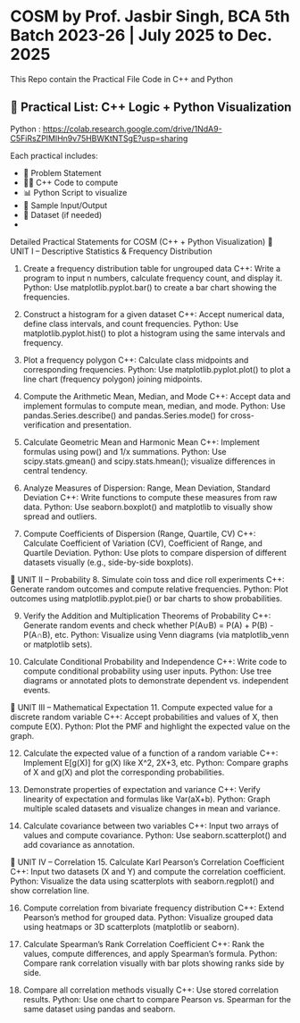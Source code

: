 # COSM by Prof. Jasbir Singh, BCA 5th Batch 2023-26 | July 2025 to Dec. 2025 
This Repo contain the Practical File Code in C++ and Python 
## 📘 Practical List: C++ Logic + Python Visualization

Python : https://colab.research.google.com/drive/1NdA9-C5FiRsZPIMlHn9v75HBWKtNTSgE?usp=sharing

Each practical includes:
- 📌 Problem Statement
- 👨‍💻 C++ Code to compute
- 📊 Python Script to visualize
- 📝 Sample Input/Output
- 🔗 Dataset (if needed)
- 
Detailed Practical Statements for COSM (C++ + Python Visualization)
🔹 UNIT I – Descriptive Statistics & Frequency Distribution
1. Create a frequency distribution table for ungrouped data
C++: Write a program to input n numbers, calculate frequency count, and display it.
Python: Use matplotlib.pyplot.bar() to create a bar chart showing the frequencies.

2. Construct a histogram for a given dataset
C++: Accept numerical data, define class intervals, and count frequencies.
Python: Use matplotlib.pyplot.hist() to plot a histogram using the same intervals and frequency.

3. Plot a frequency polygon
C++: Calculate class midpoints and corresponding frequencies.
Python: Use matplotlib.pyplot.plot() to plot a line chart (frequency polygon) joining midpoints.

4. Compute the Arithmetic Mean, Median, and Mode
C++: Accept data and implement formulas to compute mean, median, and mode.
Python: Use pandas.Series.describe() and pandas.Series.mode() for cross-verification and presentation.

5. Calculate Geometric Mean and Harmonic Mean
C++: Implement formulas using pow() and 1/x summations.
Python: Use scipy.stats.gmean() and scipy.stats.hmean(); visualize differences in central tendency.

6. Analyze Measures of Dispersion: Range, Mean Deviation, Standard Deviation
C++: Write functions to compute these measures from raw data.
Python: Use seaborn.boxplot() and matplotlib to visually show spread and outliers.

7. Compute Coefficients of Dispersion (Range, Quartile, CV)
C++: Calculate Coefficient of Variation (CV), Coefficient of Range, and Quartile Deviation.
Python: Use plots to compare dispersion of different datasets visually (e.g., side-by-side boxplots).

🔹 UNIT II – Probability
8. Simulate coin toss and dice roll experiments
C++: Generate random outcomes and compute relative frequencies.
Python: Plot outcomes using matplotlib.pyplot.pie() or bar charts to show probabilities.

9. Verify the Addition and Multiplication Theorems of Probability
C++: Generate random events and check whether P(A∪B) = P(A) + P(B) - P(A∩B), etc.
Python: Visualize using Venn diagrams (via matplotlib_venn or matplotlib sets).

10. Calculate Conditional Probability and Independence
C++: Write code to compute conditional probability using user inputs.
Python: Use tree diagrams or annotated plots to demonstrate dependent vs. independent events.

🔹 UNIT III – Mathematical Expectation
11. Compute expected value for a discrete random variable
C++: Accept probabilities and values of X, then compute E(X).
Python: Plot the PMF and highlight the expected value on the graph.

12. Calculate the expected value of a function of a random variable
C++: Implement E[g(X)] for g(X) like X^2, 2X+3, etc.
Python: Compare graphs of X and g(X) and plot the corresponding probabilities.

13. Demonstrate properties of expectation and variance
C++: Verify linearity of expectation and formulas like Var(aX+b).
Python: Graph multiple scaled datasets and visualize changes in mean and variance.

14. Calculate covariance between two variables
C++: Input two arrays of values and compute covariance.
Python: Use seaborn.scatterplot() and add covariance as annotation.

🔹 UNIT IV – Correlation
15. Calculate Karl Pearson’s Correlation Coefficient
C++: Input two datasets (X and Y) and compute the correlation coefficient.
Python: Visualize the data using scatterplots with seaborn.regplot() and show correlation line.

16. Compute correlation from bivariate frequency distribution
C++: Extend Pearson’s method for grouped data.
Python: Visualize grouped data using heatmaps or 3D scatterplots (matplotlib or seaborn).

17. Calculate Spearman’s Rank Correlation Coefficient
C++: Rank the values, compute differences, and apply Spearman’s formula.
Python: Compare rank correlation visually with bar plots showing ranks side by side.

18. Compare all correlation methods visually
C++: Use stored correlation results.
Python: Use one chart to compare Pearson vs. Spearman for the same dataset using pandas and seaborn.
